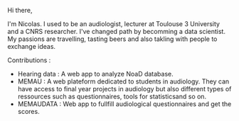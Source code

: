Hi there, 

I'm Nicolas. I used to be an audiologist, lecturer  at Toulouse 3 University and a CNRS researcher. I've changed path by becomming a data scientist.
My passions are travelling, tasting beers and also takling with people to exchange ideas.

Contributions :

- Hearing data : A web app to analyze NoaD database.
- MEMAU : A web plateform dedicated to students in audiology. They can have access to final year projects in audiology but also different types of ressources
such as questionnaires, tools for statisticsand so on.
- MEMAUDATA : Web app to fullfill audiological questionnaires and get the scores.

